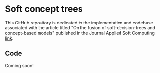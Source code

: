 # Soft concept trees
This GitHub repository is dedicated to the implementation and codebase associated with the article titled "On the fusion of soft-decision-trees and concept-based models" published in the Journal Applied Soft Computing  [link](https://www.sciencedirect.com/science/article/pii/S156849462400406X?via%3Dihub).


## Code
Coming soon!
